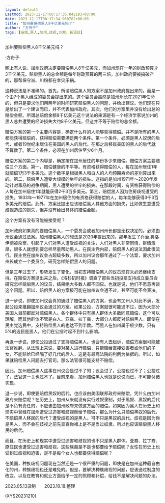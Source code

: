 ```yaml
---
layout: default
Lastmod: 2023-12-17T00:17:36.842193+00:00
date: 2023-12-17T00:17:34.960782+00:00
title: "加州要赔偿黑人8千亿美元吗？"
author: "方舟子"
tags: [赔偿,黑人,加州,歧视,方案，新语丝]
---
```


加州要赔偿黑人8千亿美元吗？

·方舟子·

网上有人说，加州政府决定要赔偿黑人8千亿美元，而加州现在一年的财政预算才3千亿美元。赔偿黑人的总金额是每年财政预算的两三倍，加州政府要被搞破产的，那帮保守派、川粉都在幸灾乐祸。

这种说法是不准确的。首先，所谓赔偿黑人的方案不是加州政府提出来的，而是一个由7个黑人组成的委员会提出来的。这个委员会虽然是加州州长在2021年任命的，但只是要求他们用两年的时间研究赔偿黑人的问题，并给出建议。他们现在只是给出了一个建议而已，并不代表加州政府。其次，他们的方案里并没有给出总的赔偿金额。所谓总赔偿金额8千亿美元这个说法的来源是有一个经济学家说加州的黑人总共遭受的经济损失大约8千亿美元，但这并不等于赔偿的总金额。

赔偿方案的第一个主要内容是，确定什么样的人能够获得赔偿。并不是所有的黑人都能获得赔偿的，获得赔偿需要满足两个条件。第一个条件，必须是黑人奴隶的后代，或者19世纪末居住在美国的黑人的后代。在那之后移民美国的黑人的后代就不算数了。第二个条件，必须在加州居住至少6个月。

赔偿方案的第二个内容是，确定按在加州居住的年份多少来赔偿。赔偿方案主要赔偿三个方面。第一，赔偿健康的不平等。有资格获得赔偿的人，每在加州居住1年就赔偿1万3千多美元。这个数字是根据黑人和白人的人均预期寿命的差别算出来的。第二，赔偿黑人遭受大规模的坐牢的损失。这指的是加州1971年～2020年发动针对毒品的战争期间，黑人遭受的坐牢的损失。在那段时间，有资格获得赔偿的人每在加州居住1年就能获得2千3百多美元。第三，赔偿黑人因为住房歧视遭受的损失。1933年～1977年在加州居住的有资格获得赔偿的人，每年能够获得3千3百多美元的赔偿。此外，方案还提出应该赔偿黑人其他方面的损失，比如做生意遭受歧视造成的损失，但并没有给出具体的赔偿金额。

这个方案有没有可能被接受呢？

加州政府如果真的要赔偿黑人，一个委员会或者加州州长都是无权决定的，必须由州议会通过法案。加州赔偿黑人的想法是2020年提出来的，那年发生了乔治.弗洛伊德被杀案，引起了人们对黑人遭受歧视的关注，人们对黑人非常同情，群情激昂，很多人就想到要怎样尽量帮助黑人。在民主党内部，赔偿黑人的说法因此很流行。民主党在加州议会占超级多数，所以加州议会那年通过了一个法案，要求加州州长成立一个委员会，研究怎样赔偿黑人的问题。

但是三年过去了，形势发生了变化，当初支持赔偿黑人的议员现在未必还继续支持。在赔偿方案提出来之后，《洛杉矶时报》调查了那些当初投票支持成立委员会研究怎样赔偿黑人的议员，结果绝大多数人都不回应。也就是说，他们不愿意再谈这个问题。所以，赔偿黑人的方案极可能在加州议会通不过，甚至可能不会表决。

退一步说，即使加州议会真的通过了赔偿黑人的方案，也会有加州人对此不满，发起公投来推翻加州议会通过的方案。如果公投，方案就很可能通不过，因为大部分美国人目前都反对赔偿黑人。各个群体中只有黑人群体大多数同意赔偿，这个可以理解，而其他群体不管是白人、亚裔、拉丁裔，大部分人都反对赔偿黑人。即使在民主党选民中，支持赔偿黑人的也达不到半数。而黑人在加州属于极少数，只有5%的选民是黑人，他们在公投时起不到什么影响。

再退一步说，即使公投通过了支持赔偿黑人，也会有人去起诉，赔偿方案很可能被法官推翻。从法理上来说，要对某人进行赔偿，只能赔给直接受害者或他们的子女，不能赔给已经隔了好几代的后人，这是有最高法院的判例为依据的。所以，如果就赔偿黑人问题去打官司，那么法官很可能支持不赔偿。

因此，加州赔偿黑人这事在州议会是过不了的；议会过了，公投也过不了；公投过了，法官这一关也过不了。目前来看，加州赔偿黑人也就是说说而已，不可能付诸实现。

退一步说，即使要赔偿黑奴的后代，也应该由美国联邦政府来赔偿，凭什么由加州政府来赔偿呢？在历史上，加州从来就没有实行过奴隶制，对于黑奴、黑奴的后代是不负有责任的，不应该由加州政府来做这方面的赔偿。如果因为黑人在历史上和现实中曾经在加州遭受过迫害和歧视而给予赔偿，那么为什么只赔偿黑奴的后代，不赔偿黑人移民的后代？遭受歧视的是黑人，可不只是黑奴的后代。歧视是因为你是黑人，而不会在歧视之前先查查你祖上是不是当过奴隶。所以也应该赔偿黑人移民的后代。

而且，在历史上和现实中遭受过迫害和歧视的也不只是黑人群体。亚裔、拉丁裔、原住民也遭受过迫害和歧视，这些族裔是不是也都要给予赔偿呢？女性在历史上也受到过歧视和迫害，是不是每个女人也都要获得赔偿呢？

在美国，种族歧视问题现在当然还是一个很严重的问题，即使是在加州这种最自由化的州，种族歧视也还是难免的。但是，要解决种族歧视的问题，应该通过制度的改变，以及在教育和就业方面给予一定的照顾和补偿，给钱不是解决问题的办法。

2023.05.13录制　　2023.10.18.整理

(XYS20231210)

